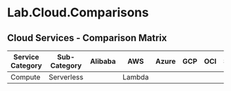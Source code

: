 # Lab.Cloud.Comparisons

## Cloud Services - Comparison Matrix

|Service Category | Sub-Category    | Alibaba           | AWS               | Azure         | GCP               | OCI               | Salesforce            | ServiceNow            |
|-----------------|-----------------|-------------------|-------------------|---------------|-------------------|-------------------|-----------------------|-----------------------|
Compute           |Serverless       |                   | Lambda            |               |                   |                   |                       |
